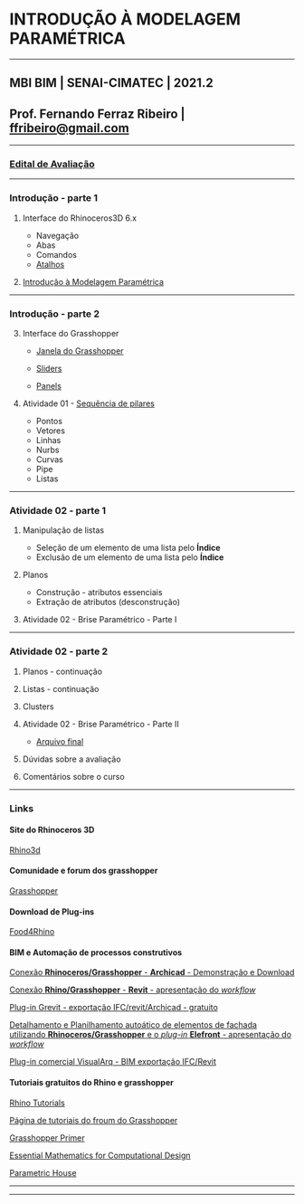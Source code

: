 # INTRODUÇÃO À MODELAGEM PARAMÉTRICA

_______

## MBI BIM | SENAI-CIMATEC | 2021.2

## Prof. Fernando Ferraz Ribeiro | ffribeiro@gmail.com

_______

### [Edital de Avaliação](EdialAvaliacoes/edital01.md)

_______

### Introdução - parte 1

1. Interface do Rhinoceros3D  6.x

    - Navegação
    - Abas
    - Comandos
    - [Atalhos](https://255ribeiro.github.io/cad_intro/atalhosRhino/atalhosRhino.html)

2. [Introdução à Modelagem Paramétrica](slides/Intro_modelagem_param_MBI_BIM.pdf)


_______

### Introdução - parte 2

3. Interface do Grasshopper

    - [Janela do Grasshopper](./gh_interface/gh_inter.md)

    - [Sliders](./Slider/Slider_config.md/Slider_carac.md)
    - [Panels](./Panels/Painel_config.MD)

4. Atividade 01 - [Sequência de pilares](https://255ribeiro.github.io/cad_intro/grasshopper_intro/gh_intro.html)

    - Pontos
    - Vetores
    - Linhas
    - Nurbs
    - Curvas
    - Pipe
    - Listas

_______

### Atividade 02 - parte 1

1. Manipulação de listas

    - Seleção de um elemento de uma lista pelo **Índice**
    - Exclusão de um elemento de uma lista pelo **Índice**

1. Planos

    - Construção - atributos essenciais
    - Extração de atributos (desconstrução)

1. Atividade 02 - Brise Paramétrico - Parte I

_______

### Atividade 02 - parte 2

1. Planos - continuação

1. Listas - continuação

1. Clusters

1. Atividade 02 - Brise Paramétrico - Parte II

    - [Arquivo final](./brise_parametrico.gh)

1. Dúvidas sobre a avaliação

1. Comentários sobre o curso

_______

### Links

#### Site do Rhinoceros 3D

[Rhino3d](https://www.rhino3d.com/)

#### Comunidade e forum dos grasshopper

[Grasshopper](https://www.grasshopper3d.com/)

#### Download de Plug-ins

[Food4Rhino](https://www.food4rhino.com/)

#### BIM e Automação de processos construtivos

[Conexão **Rhinoceros/Grasshopper** - **Archicad** - Demonstração e Download](https://www.graphisoft.com/br/archicad/rhino-grasshopper/index.html)

[Conexão **Rhino/Grasshopper** - **Revit** - apresentação do *workflow*](https://www.youtube.com/watch?v=ylPe7nS69hg)

[Plug-in Grevit - exportação IFC/revit/Archicad - gratuito](https://www.food4rhino.com/app/grevit-grasshopper-native-bim)

[Detalhamento e Planilhamento autoático de elementos de fachada utilizando **Rhinoceros/Grasshopper** e o *plug-in* **Elefront** - apresentação do *workflow*](https://www.youtube.com/watch?v=i1A2fU_H4fA&t=31s)

[Plug-in comercial VisualArq - BIM exportação IFC/Revit](https://www.visualarq.com/)

#### Tutoriais gratuitos do Rhino e grasshopper

[Rhino Tutorials](https://www.youtube.com/channel/UCsWpNdwxf0I3ffkedM505xA/featured)

[Página de tutoriais do froum do Grasshopper](https://www.grasshopper3d.com/page/tutorials-1)

[Grasshopper Primer](https://www.modelab.is/grasshopper-primer)

[Essential Mathematics for Computational Design](https://discourse.mcneel.com/t/the-essential-mathematics-third-edition/4049)

[Parametric House](https://www.youtube.com/parametrichouse)

_______
_______
